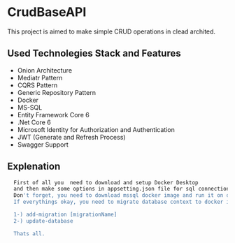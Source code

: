
# CrudBaseAPI

This project is aimed to make simple CRUD operations in clead archited.

## Used Technolegies Stack and Features

- Onion Architecture
- Mediatr Pattern
- CQRS Pattern
- Generic Repository Pattern
- Docker
- MS-SQL
- Entity Framework Core 6
- .Net Core 6
- Microsoft Identity for Authorization and Authentication
- JWT (Generate and Refresh Process)
- Swagger Support

  
## Explenation 


```bash 
  First of all you  need to download and setup Docker Desktop
  and then make some options in appsetting.json file for sql connection string.
  Don't forget, you need to download mssql docker image and run it on docker container.
  If everythings okay, you need to migrate database context to docker image,

  1-) add-migration [migrationName]
  2-) update-database

  Thats all.

```
    

